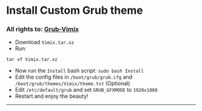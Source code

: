 # Install Custom Grub theme
### All rights to: [Grub-Vimix](https://github.com/vinceliuice/grub2-themes)

- Download `Vimix.tar.xz`
- Run:
```
tar xf Vimix.tar.xz
```
- Now run the `Install` bash script: `sudo bash Install`
- Edit the config files in `/boot/grub/grub.cfg` and `/boot/grub/themes/Vimix/theme.txt` (Optional)
- Edit `/etc/default/grub` and set `GRUB_GFXMODE` to `1920x1080`
- Restart and enjoy the beauty!


***
